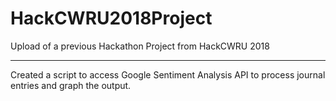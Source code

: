 # HackCWRU2018Project
Upload of a previous Hackathon Project from HackCWRU 2018

___

Created a script to access Google Sentiment Analysis API to process journal entries and graph the output.
